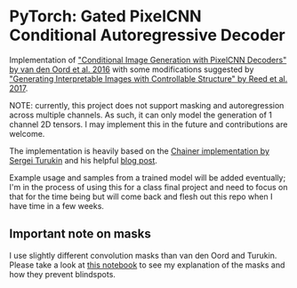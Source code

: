 PyTorch: Gated PixelCNN Conditional Autoregressive Decoder
==========================================================

Implementation of ["Conditional Image Generation with PixelCNN Decoders" by van den Oord et al. 2016](https://arxiv.org/abs/1606.05328)
with some modifications suggested by ["Generating Interpretable Images with Controllable Structure" by Reed et al. 2017](http://www.scottreed.info/files/iclr2017.pdf).

NOTE: currently, this project does not support masking and autoregression across multiple channels. As such, it can only model
the generation of 1 channel 2D tensors. I may implement this in the future and contributions are welcome.

The implementation is heavily based on the [Chainer implementation by Sergei Turukin](http://sergeiturukin.com/2017/02/24/gated-pixelcnn.html) and his helpful [blog post](http://sergeiturukin.com/2017/02/24/gated-pixelcnn.html).

Example usage and samples from a trained model will be added eventually; I'm in the process of using this for a class final project and need to focus on that for the time being but will come back and flesh out this repo when I have time in a few weeks.

## Important note on masks

I use slightly different convolution masks than van den Oord and Turukin. Please take a look at 
[this notebook](./note-note-on-conv-masking.ipynb) to see my explanation of the masks and how they
prevent blindspots.

